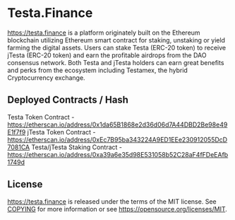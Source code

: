 Testa.Finance
=====================================

https://testa.finance is a platform originately built on the Ethereum blockchain utilizing Ethereum smart contract for staking, unstaking or yield farming the digital assets. Users can stake Testa (ERC-20 token) to receive jTesta (ERC-20 token) and earn the profitable airdrops from the DAO consensus network. Both Testa and jTesta holders can earn great benefits and perks from the ecosystem including Testamex, the hybrid Cryptocurrency exchange.

## Deployed Contracts / Hash

Testa Token Contract - https://etherscan.io/address/0x1da65B1868e2d36d06d7A44DBD2Be98e49E1f7f9
jTesta Token Contract - https://etherscan.io/address/0xEc7B95ba343224A9ED1EEe230912055DcD7081CA
Testa/jTesta Staking Contract - https://etherscan.io/address/0xa39a6e35d98E531058b52C28aF4fFDeEAfb1749d

License
-------

https://testa.finance is released under the terms of the MIT license. See [COPYING](COPYING) for more
information or see https://opensource.org/licenses/MIT.
